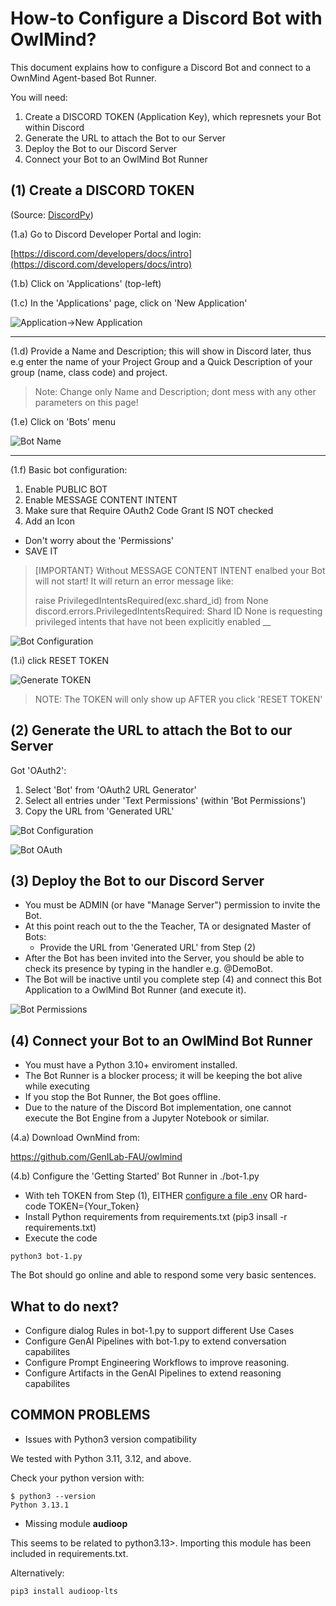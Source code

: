 # How-to Configure a Discord Bot with OwlMind?

This document explains how to configure a Discord Bot and connect to a OwnMind Agent-based Bot Runner.

You will need:
1. Create a DISCORD TOKEN (Application Key), which represnets your Bot within Discord
2. Generate the URL to attach the Bot to our Server
3. Deploy the Bot to our Discord Server
4. Connect your Bot to an OwlMind Bot Runner


## (1) Create a DISCORD TOKEN 

(Source: [DiscordPy](https://discordpy.readthedocs.io/en/stable/discord.html))

(1.a) Go to Discord Developer Portal and login:

[https://discord.com/developers/docs/intro](https://discord.com/developers/docs/intro)


(1.b) Click on 'Applications' (top-left)

(1.c) In the 'Applications' page, click on 'New Application'

![Application->New Application](/docs/images/discord-1.png)

---


(1.d) Provide a Name and Description; this will show in Discord later, thus e.g enter the name of your Project Group and a Quick Description of your group (name, class code) and project.

> Note:
> Change only Name and Description; dont mess with any other parameters on this page!

(1.e) Click on 'Bots' menu

![Bot Name](/docs/images/discord-2.png)

---

(1.f) Basic bot configuration:

1. Enable PUBLIC BOT
1. Enable MESSAGE CONTENT INTENT
1. Make sure that Require OAuth2 Code Grant IS NOT checked
1. Add an Icon

* Don't worry about the 'Permissions'
* SAVE IT

> [IMPORTANT}
> Without MESSAGE CONTENT INTENT enalbed your Bot will not start!
> It will return an error message like:
>
> raise PrivilegedIntentsRequired(exc.shard_id) from None
> discord.errors.PrivilegedIntentsRequired: Shard ID None is requesting privileged intents that have not been explicitly enabled __

![Bot Configuration](/docs/images/discord-3.png)

(1.i) click RESET TOKEN

![Generate TOKEN](/docs/images/discord-6.png)


> NOTE:
> The TOKEN will only show up AFTER you click 'RESET TOKEN'


## (2) Generate the URL to attach the Bot to our Server

Got 'OAuth2':

1. Select 'Bot' from 'OAuth2 URL Generator'
1. Select all entries under 'Text Permissions' (within 'Bot Permissions')
1. Copy the URL from 'Generated URL'

![Bot Configuration](/docs/images/discord-4.png)

![Bot OAuth](/docs/images/discord-7.png)


## (3) Deploy the Bot to our Discord Server

* You must be ADMIN (or have "Manage Server") permission to invite the Bot.
* At this point reach out to the the Teacher, TA or designated Master of Bots:
  * Provide the URL from 'Generated URL' from Step (2)
* After the Bot has been invited into the Server, you should be able to check its presence by typing in the handler e.g. @DemoBot.
* The Bot will be inactive until you complete step (4) and connect this Bot Application to a OwlMind Bot Runner (and execute it).

![Bot Permissions](/docs/images/discord-8.png)


## (4) Connect your Bot to an OwlMind Bot Runner

* You must have a Python 3.10+ enviroment installed.
* The Bot Runner is a blocker process; it will be keeping the bot alive while executing
* If you stop the Bot Runner, the Bot goes offline.
* Due to the nature of the Discord Bot implementation, one cannot execute the Bot Engine from a Jupyter Notebook or similar.

(4.a) Download OwnMind from:

https://github.com/GenILab-FAU/owlmind

(4.b) Configure the 'Getting Started' Bot Runner in ./bot-1.py

* With teh TOKEN from Step (1), EITHER [configure a file .env](https://medium.com/@oadaramola/a-pitfall-i-almost-fell-into-d1d3461b2fb8) OR hard-code TOKEN={Your_Token}
* Install Python requirements from requirements.txt (pip3 insall -r requirements.txt)
* Execute the code 

```
python3 bot-1.py
```
The Bot should go online and able to respond some very basic sentences.


## What to do next?

* Configure dialog Rules in bot-1.py to support different Use Cases
* Configure GenAI Pipelines with bot-1.py to extend conversation capabilites
* Configure Prompt Engineering Workflows to improve reasoning.
* Configure Artifacts in the GenAI Pipelines to extend reasoning capabilites


## COMMON PROBLEMS

* Issues with Python3 version compatibility

We tested with Python 3.11, 3.12, and above. 

Check your python version with:

```
$ python3 --version
Python 3.13.1
```



* Missing module **audioop**

This seems to be related to python3.13>. Importing this module has been included in requirements.txt. 

Alternatively:

```
pip3 install audioop-lts
```








